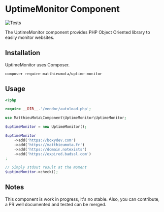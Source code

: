 UptimeMonitor Component
=======================

![Tests](https://github.com/matthieumota/uptime-monitor/workflows/Tests/badge.svg)

The UptimeMonitor component provides PHP Object Oriented library to easily monitor websites.

## Installation

UptimeMonitor uses Composer.

```
composer require matthieumota/uptime-monitor
```

## Usage

```php
<?php

require __DIR__.'/vendor/autoload.php';

use MatthieuMota\Component\UptimeMonitor\UptimeMonitor;

$uptimeMonitor = new UptimeMonitor();

$uptimeMonitor
    ->add('https://boxydev.com')
    ->add('https://matthieumota.fr')
    ->add('https://domain.notexists')
    ->add('https://expired.badssl.com')
;

// Simply stdout result at the moment
$uptimeMonitor->check();

```

## Notes

This component is work in progress, it's no stable. Also, you can contribute, a PR well documented and tested can be merged.
